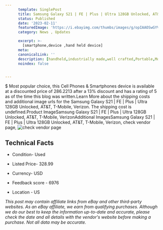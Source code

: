 ```yaml
---
      template: SinglePost
      title: Samsung Galaxy S21 | FE | Plus | Ultra 128GB Unlocked, AT&T, T-Mobile, Verizon
      status: Published
      date: '2023-02-11'
      featuredImage: 'https://i.ebayimg.com/thumbs/images/g/opIAAOSwGYVjRxOM/s-l225.jpg'
      category: News , Updates

      excerpt: >-
        [smartphone,device ,hand held device]
      meta:
      canonicalLink: ''
      description: [handheld,industrially made,well crafted,Portable,Mobile,Compact,Convenient,Lightweight,Maneuverable,Man-portable,Miniature,Carriable,Hand-held,Light,Holdable,Transportable,Mobile device,Pocket-sized,On-the-go,Wireless,Cordless,Compact size,Convenient size, smartphone,device ,hand held device]
      noindex: false

        
---
```

$
    Most popular choice, this Cell Phones & Smartphones device is available at a discounted price of 286.2213 after a 13% discount and has a rating of 5 as of the time this blog was written.Learn More about the shipping costs and additional image urls for the Samsung Galaxy S21 | FE | Plus | Ultra 128GB Unlocked, AT&T, T-Mobile, Verizon. The shipping cost is undefined.Product ImageSamsung Galaxy S21 | FE | Plus | Ultra 128GB Unlocked, AT&T, T-Mobile, VerizonAdditional ImagesSamsung Galaxy S21 | FE | Plus | Ultra 128GB Unlocked, AT&T, T-Mobile, Verizon, check vendor page, ![check vendor page](https://origin-galleryplus.ebayimg.com/ws/web/255773308333_2_0_1/225x225.jpg,https://origin-galleryplus.ebayimg.com/ws/web/255773308333_3_0_1/225x225.jpg,https://origin-galleryplus.ebayimg.com/ws/web/255773308333_4_0_1/225x225.jpg,https://origin-galleryplus.ebayimg.com/ws/web/255773308333_5_0_1/225x225.jpg)
    
    

 ## Technical Facts 



     
      

 - Condition- Used 


      

 - Listed Price- 328.99 


      

 - Currency- USD 


      

 - Feedback score - 6976 


      

 - Location - US 


      
      

 *_This post may contain affiliate links from eBay and other third-party websites. As an eBay affiliate, we earn from qualifying purchases. Although we do our best to keep the information up-to-date and accurate, please check the date and all details with the vendor's website before making a purchase. Not all data may be accurate._*



    
    
    
    
    